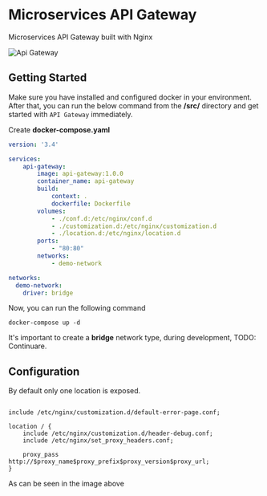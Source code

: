 # Microservices API Gateway 

Microservices API Gateway built with Nginx

![Api Gateway](https://github.com/riccardoAtzori91/api-gateway/workflows/api-gateway-release/badge.svg)

## Getting Started

Make sure you have installed and configured docker in your environment. After that, you can run the below command from the **/src/** directory and get started with `API Gateway` immediately.

Create **docker-compose.yaml**

```yaml
version: '3.4'

services:
    api-gateway:
        image: api-gateway:1.0.0
        container_name: api-gateway
        build:
            context: .
            dockerfile: Dockerfile
        volumes:
            - ./conf.d:/etc/nginx/conf.d
            - ./customization.d:/etc/nginx/customization.d
            - ./location.d:/etc/nginx/location.d
        ports:
            - "80:80"
        networks:
            - demo-network

networks:
  demo-network:
    driver: bridge

```

Now, you can run the following command

```shell
docker-compose up -d
```

It's important to create a **bridge** network type, during development,
TODO: Continuare. 


## Configuration

By default only one location is exposed.

```nginx

include /etc/nginx/customization.d/default-error-page.conf;

location / {
    include /etc/nginx/customization.d/header-debug.conf;
    include /etc/nginx/set_proxy_headers.conf;
    
    proxy_pass http://$proxy_name$proxy_prefix$proxy_version$proxy_url;
}

```

As can be seen in the image above
